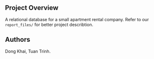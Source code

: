 
## Project Overview
A relational database for a small apartment rental company. Refer to our ```report_files/``` for better project describtion.
## Authors
Dong Khai, Tuan Trinh.


